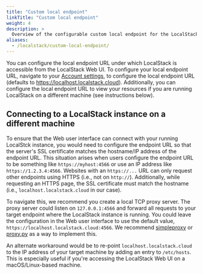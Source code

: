 ```yaml
---
title: "Custom local endpoint"
linkTitle: "Custom local endpoint"
weight: 4
description: >
  Overview of the configurable custom local endpoint for the LocalStack Web Application
aliases:
  - /localstack/custom-local-endpoint/
---
```


You can configure the local endpoint URL under which LocalStack is accessible from the LocalStack Web UI. To configure your local endpoint URL, navigate to your [Account settings](https://app.localstack.cloud/account/settings), to configure the local endpoint URL (defaults to https://localhost.localstack.cloud). Additionally, you can configure the local endpoint URL to view your resources if you are running LocalStack on a different machine (see instructions below).

## Connecting to a LocalStack instance on a different machine

To ensure that the Web user interface can connect with your running LocalStck instance, you would need to configure the endpoint URL so that the server's SSL certificate matches the hostname/IP address of the endpoint URL. This situation arises when users configure the endpoint URL to be something like `https://myhost:4566` or use an IP address like `https://1.2.3.4:4566`. Websites with an `https://...` URL can only request other endpoints using HTTPS (i.e., not on `http://`). Additionally, while requesting an HTTPS page, the SSL certificate must match the hostname (i.e., `localhost.localstack.cloud` in our case).

To navigate this, we recommend you create a local TCP proxy server. The proxy server could listen on `127.0.0.1:4566` and forward all requests to your target endpoint where the LocalStack instance is running. You could leave the configuration in the Web user interface to use the default value, `https://localhost.localstack.cloud:4566`. We recommend [simpleproxy](https://manpages.ubuntu.com/manpages/trusty/man1/simpleproxy.1.html) or [proxy.py](https://github.com/abhinavsingh/proxy.py) as a way to implement this.

An alternate workaround would be to re-point `localhost.localstack.cloud` to the IP address of your target machine by adding an entry to `/etc/hosts`. This is especially useful if you're accessing the LocalStack Web UI on a macOS/Linux-based machine.
